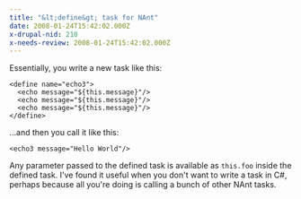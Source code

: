 ```yaml
---
title: "&lt;define&gt; task for NAnt"
date: 2008-01-24T15:42:02.000Z
x-drupal-nid: 210
x-needs-review: 2008-01-24T15:42:02.000Z
---
```

Essentially, you write a new task like this:

```
<define name="echo3">
  <echo message="${this.message}"/>
  <echo message="${this.message}"/>
  <echo message="${this.message}"/>
</define>
```

...and then you call it like this:

```
<echo3 message="Hello World"/>
```

Any parameter passed to the defined task is available as `this.foo` inside the defined task. I've found it useful when you don't want to write a task in C#, perhaps because all you're doing is calling a bunch of other NAnt tasks.
